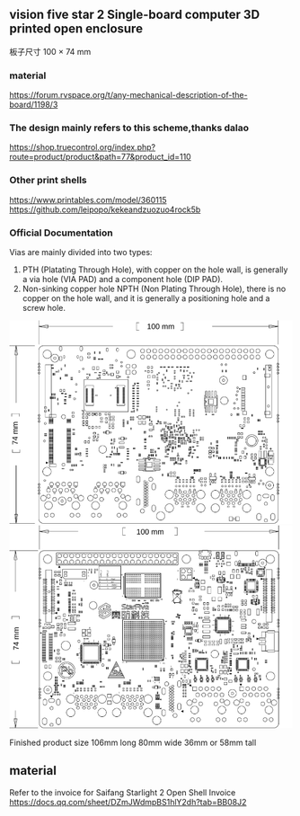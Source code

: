 ## vision five star 2 Single-board computer 3D printed open enclosure
板子尺寸 100 × 74 mm
### material
https://forum.rvspace.org/t/any-mechanical-description-of-the-board/1198/3
### The design mainly refers to this scheme,thanks dalao
https://shop.truecontrol.org/index.php?route=product/product&path=77&product_id=110
### Other print shells
https://www.printables.com/model/360115
https://github.com/leipopo/kekeandzuozuo4rock5b

### Official Documentation
Vias are mainly divided into two types:
1. PTH (Platating Through Hole), with copper on the hole wall, is generally a via hole (VIA PAD) and a component hole (DIP PAD).
2. Non-sinking copper hole NPTH (Non Plating Through Hole), there is no copper on the hole wall, and it is generally a positioning hole and a screw hole.

![bootom](image/Mechanical_drawing_bottom.svg)
![top](image/Mechanical_drawing_only_board.svg)


Finished product size
106mm long
80mm wide
36mm or 58mm tall

## material
Refer to the invoice for Saifang Starlight 2 Open Shell Invoice
https://docs.qq.com/sheet/DZmJWdmpBS1hlY2dh?tab=BB08J2